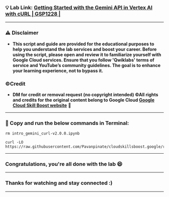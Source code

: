 
### 💡 Lab Link: [Getting Started with the Gemini API in Vertex AI with cURL | GSP1228 | ](https://www.cloudskillsboost.google/focuses/87316?parent=catalog)



---

### ⚠️ Disclaimer
- **This script and guide are provided for the educational purposes to help you understand the lab services and boost your career. Before using the script, please open and review it to familiarize yourself with Google Cloud services. Ensure that you follow 'Qwiklabs' terms of service and YouTube’s community guidelines. The goal is to enhance your learning experience, not to bypass it.**

### ©Credit
- **DM for credit or removal request (no copyright intended) ©All rights and credits for the original content belong to Google Cloud [Google Cloud Skill Boost website](https://www.cloudskillsboost.google/)** 🙏

---

### 🚀 Copy and run the below commands in Terminal:

```
rm intro_gemini_curl-v2.0.0.ipynb

curl -LO https://raw.githubusercontent.com/Pavanpinate/cloudskillsboost.google/refs/heads/main/Getting%20Started%20with%20the%20Gemini%20API%20in%20Vertex%20AI%20with%20cURL/loser1228.sh
```

---

### Congratulations, you're all done with the lab 😄

---


### Thanks for watching and stay connected :)
---
